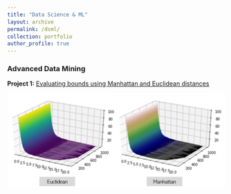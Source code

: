 ```yaml
---
title: "Data Science & ML"
layout: archive
permalink: /dsml/
collection: portfolio
author_profile: true
---
```


### Advanced Data Mining

**Project 1:** [Evaluating bounds using Manhattan and Euclidean distances](https://advaitiyer.github.io/dsml/2019-09-11/)

<img src="/assets/images/advanced-data-mining/HW1.png?raw=true"/>
